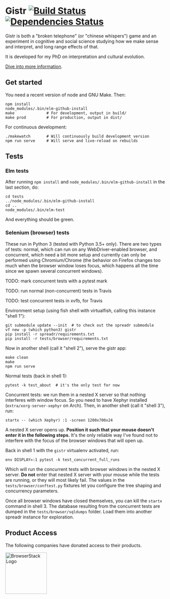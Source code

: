 Gistr [![Build Status](https://travis-ci.org/interpretation-experiment/gistr-app.svg?branch=master)](https://travis-ci.org/interpretation-experiment/gistr-app) [![Dependencies Status](https://david-dm.org/interpretation-experiment/gistr-app.svg)](https://david-dm.org/interpretation-experiment/gistr-app)
=====

Gistr is both a "broken telephone" (or "chinese whispers") game and an
experiment in cognitive and social science studying how we make sense and
interpret, and long range effects of that.

It is developed for my PhD on interpretation and cultural evolution.

[Dive into more information](https://github.com/interpretation-experiment/gistr-app/wiki).


Get started
-----------

You need a recent version of node and GNU Make. Then:

```
npm install
node_modules/.bin/elm-github-install
make              # For development, output in build/
make prod         # For production, output in dist/
```

For continuous development:

```
./makewatch       # Will continuously build development version
npm run serve     # Will serve and live-reload on rebuilds
```


Tests
-----


### Elm tests

After running `npm install` and `node_modules/.bin/elm-github-install` in the last section, do:

```
cd tests
../node_modules/.bin/elm-github-install
cd ..
node_modules/.bin/elm-test
```

And everything should be green.


### Selenium (browser) tests

These run in Python 3 (tested with Python 3.5+ only). There are two types of tests: normal, which can run on any WebDriver-enabled browser, and concurrent, which need a bit more setup and currently can only be performed using Chromium/Chrome (the behavior on Firefox changes too much when the browser window loses focus, which happens all the time since we spawn several concurrent windows).

TODO: mark concurrent tests with a pytest mark

TODO: run normal (non-concurrent) tests in Travis

TODO: test concurrent tests in xvfb, for Travis

Environment setup (using fish shell with virtualfish, calling this instance "shell 1"):

```
git submodule update --init  # to check out the spreadr submodule
vf new -p (which python3) gistr
pip install -r spreadr/requirements.txt
pip install -r tests/browser/requirements.txt
```

Now in another shell (call it "shell 2"), serve the gistr app:

```
make clean
make
npm run serve
```

Normal tests (back in shell 1):

```
pytest -k test_about  # it's the only test for now
```

Concurrent tests: we run them in a nested X server so that nothing interferes with window focus. So you need to have Xephyr installed (`extra/xorg-server-xephyr` on Arch). Then, in another shell (call it "shell 3"), run:

```
startx -- (which Xephyr) :1 -screen 1200x700x24
```

A nested X server opens up. **Position it such that your mouse doesn't enter it in the following steps.** It's the only reliable way I've found not to interfere with the focus of the browser windows that will open up.

Back in shell 1 with the `gistr` virtualenv activated, run:

```
env DISPLAY=:1 pytest -k test_concurrent_full_runs
```

Which will run the concurrent tests with browser windows in the nested X server. **Do not** enter that nested X server with your mouse while the tests are running, or they will most likely fail. The values in the `tests/browser/conftest.py` fixtures let you configure the tree shaping and concurrency parameters.

Once all browser windows have closed themselves, you can kill the `startx` command in shell 3. The database resulting from the concurrent tests are dumped in the `tests/browser/sqldumps` folder. Load them into another spreadr instance for exploration.


Product Access
--------------

The following companies have donated access to their products.

<a href="https://www.browserstack.com/" title="BrowserStack Website">
  <img src="https://github.com/interpretation-experiment/gistr-app/blob/master/src/assets/img/browser-stack.png" alt="BrowserStack Logo" width="130px"/>
</a>
